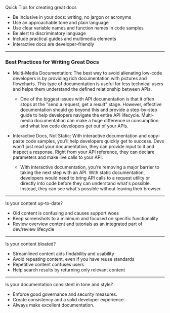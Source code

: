 Quick Tips for creating great docs
- Be inclusive in your docs: writing, no jargon or acronyms
- Use an approachable tone and plain language
- Use clear variable names and function names in code samples
- Be alert to discriminatory language
- Include practical guides and multimedia elements
- Interactive docs are developer-friendly
---
### Best Practices for Writing Great Docs
* Multi-Media Documentation: The best way to avoid alienating low-code developers is by providing rich documentation with pictures and flowcharts. This type of documentation is useful for less technical users and helps them understand the defined relationship between APls.
	* One of the biggest issues with API documentation is that it often stops at the "send a request, get a result" stage. However, effective documentation should go beyond this and provide a step-by-step guide to help developers navigate the entire API lifecycle. Multi-media documentation can make a huge difference in consumption and what low code developers get out of your APls.

* Interactive Docs, Not Static: With interactive documentation and copy-paste code samples, you'll help developers quickly get to success. Devs won't just read your documentation, they can provide input to it and inspect a response. Right from your API reference, they can declare parameters and make live calls to your API.
	* With interactive documentation, you're removing a major barrier to taking the next step with an API. With static documentation, developers would need to bring API calls to a request utility or directly into code before they can understand what's possible. Instead, they can see what's possible without leaving their browser.


---
Is your content up-to-date?
* Old content is confusing and causes support woes
* Keep screenshots to a minimum and focused on specific functionality
* Review overview content and tutorials as an integrated part of dev/review lifecycle

---
Is your content bloated?
* Streamlined content aids findability and usability
* Avoid repeating content, even if you have reuse standards
* Repetitive content confuses users
* Help search results by returning only relevant content

---
Is your documentation consistent in tone and style?
* Enforce good governance and security measures.
* Create consistency and a solid developer experience.
* Always make excellent documentation.


